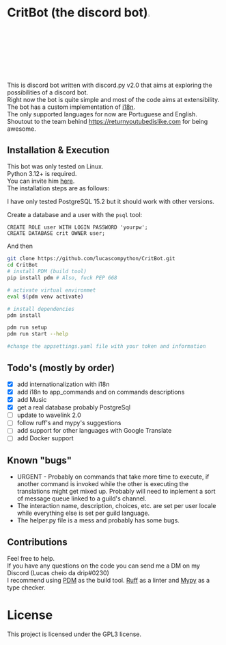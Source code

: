 # CritBot (the discord bot)<img src="https://cdn.discordapp.com/attachments/628637327878520872/1017256259138900030/unknown.png" width="3.5%" heigth="3.5%"/>

This is discord bot written with discord.py v2.0 that aims at exploring the possibilities of a discord bot.  
Right now the bot is quite simple and most of the code aims at extensibility.  
The bot has a custom implementation of [i18n](i18n/).  
The only supported languages for now are Portuguese and English.  
Shoutout to the team behind <https://returnyoutubedislike.com> for being awesome.

## Installation & Execution

This bot was only tested on Linux.  
Python 3.12+ is required.  
You can invite him [here](https://discord.com/api/oauth2/authorize?client_id=931322447117053972&permissions=8&scope=bot).  
The installation steps are as follows:

I have only tested PostgreSQL 15.2 but it should work with other versions.

Create a database and a user with the `psql` tool:

```pgsql
CREATE ROLE user WITH LOGIN PASSWORD 'yourpw';
CREATE DATABASE crit OWNER user;
```

And then

```bash
git clone https://github.com/lucascompython/CritBot.git
cd CritBot
# install PDM (build tool)
pip install pdm # Also, fuck PEP 668

# activate virtual environmet
eval $(pdm venv activate)

# install dependencies
pdm install

pdm run setup
pdm run start --help

#change the appsettings.yaml file with your token and information
```

## Todo's (mostly by order)

- [X] add internationalization with i18n
- [X] add i18n to app_commands and on commands descriptions
- [X] add Music
- [X] get a real database probably PostgreSql
- [ ] update to wavelink 2.0
- [ ] follow ruff's and mypy's suggestions
- [ ] add support for other languages with Google Translate
- [ ] add Docker support

## Known "bugs"

- URGENT - Probably on commands that take more time to execute, if another command is invoked while the other is executing the translations might get mixed up. Probably will need to inplement a sort of message queue linked to a guild's channel.  
- The interaction name, description, choices, etc. are set per user locale while everything else is set per guild language.
- The helper.py file is a mess and probably has some bugs.

## Contributions

Feel free to help.  
If you have any questions on the code you can send me a DM on my Discord (Lucas cheio da drip#0230)  
I recommend using [PDM](https://pdm.fming.dev/) as the build tool. [Ruff](https://beta.ruff.rs/docs/) as a linter and [Mypy](https://mypy.readthedocs.io/en/stable/) as a type checker.

# License

This project is licensed under the GPL3 license.
